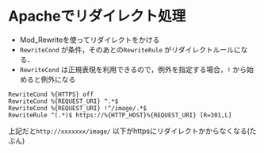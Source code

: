 # Apacheでリダイレクト処理
* Mod_Rewriteを使ってリダイレクトをかける
* `RewriteCond` が条件，そのあとの`RewriteRule` がリダイレクトルールになる．
* `RewriteCond` は正規表現を利用できるので，例外を指定する場合，`!` から始めると例外になる
```
RewriteCond %{HTTPS} off
RewriteCond %{REQUEST_URI} ^.*$
RewriteCond %{REQUEST_URI} !^/image/.*$
RewriteRule ^(.*)$ https://%{HTTP_HOST}%{REQUEST_URI} [R=301,L]
```
上記だと`http://xxxxxxx/image/` 以下がhttpsにリダイレクトかからなくなる(たぶん)

